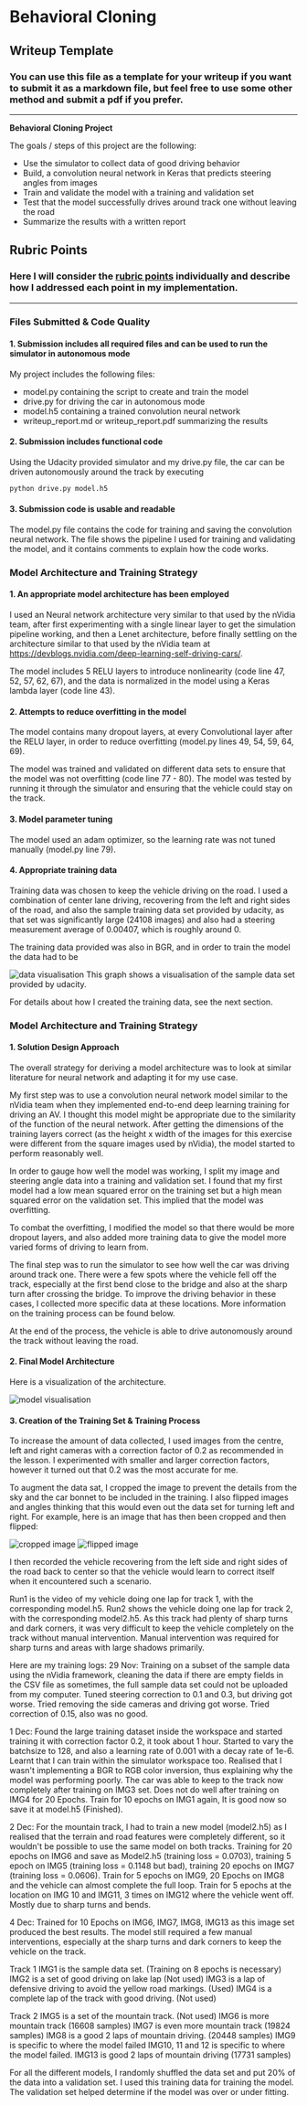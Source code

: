 # **Behavioral Cloning** 

## Writeup Template

### You can use this file as a template for your writeup if you want to submit it as a markdown file, but feel free to use some other method and submit a pdf if you prefer.

---

**Behavioral Cloning Project**

The goals / steps of this project are the following:
* Use the simulator to collect data of good driving behavior
* Build, a convolution neural network in Keras that predicts steering angles from images
* Train and validate the model with a training and validation set
* Test that the model successfully drives around track one without leaving the road
* Summarize the results with a written report


[//]: # (Image References)

[image1]: ./examples/cropped.png "cropped image"
[image2]: ./examples/data_set.png "data visualisation"
[image3]: ./examples/model_visualisation.png.png "model visualisation"
[image4]: ./examples/flipped.png "Flipped image"


## Rubric Points
### Here I will consider the [rubric points](https://review.udacity.com/#!/rubrics/432/view) individually and describe how I addressed each point in my implementation.  

---
### Files Submitted & Code Quality

#### 1. Submission includes all required files and can be used to run the simulator in autonomous mode

My project includes the following files:
* model.py containing the script to create and train the model
* drive.py for driving the car in autonomous mode
* model.h5 containing a trained convolution neural network 
* writeup_report.md or writeup_report.pdf summarizing the results

#### 2. Submission includes functional code
Using the Udacity provided simulator and my drive.py file, the car can be driven autonomously around the track by executing 
```sh
python drive.py model.h5
```

#### 3. Submission code is usable and readable

The model.py file contains the code for training and saving the convolution neural network. The file shows the pipeline I used for training and validating the model, and it contains comments to explain how the code works.

### Model Architecture and Training Strategy

#### 1. An appropriate model architecture has been employed

I used an Neural network architecture very similar to that used by the nVidia team, after first experimenting with a single linear layer to get the simulation pipeline working, and then a Lenet architecture, before finally settling on the architecture similar to that used by the nVidia team at https://devblogs.nvidia.com/deep-learning-self-driving-cars/.

The model includes 5 RELU layers to introduce nonlinearity (code line 47, 52, 57, 62, 67), and the data is normalized in the model using a Keras lambda layer (code line 43). 

#### 2. Attempts to reduce overfitting in the model

The model contains many dropout layers, at every Convolutional layer after the RELU layer, in order to reduce overfitting (model.py lines 49, 54, 59, 64, 69). 

The model was trained and validated on different data sets to ensure that the model was not overfitting (code line 77 - 80). The model was tested by running it through the simulator and ensuring that the vehicle could stay on the track.

#### 3. Model parameter tuning

The model used an adam optimizer, so the learning rate was not tuned manually (model.py line 79).

#### 4. Appropriate training data

Training data was chosen to keep the vehicle driving on the road. I used a combination of center lane driving, recovering from the left and right sides of the road, and also the sample training data set provided by udacity, as that set was significantly large (24108 images) and also had a steering measurement average of 0.00407, which is roughly around 0. 

The training data provided was also in BGR, and in order to train the model the data had to be 

![data visualisation][image2]
This graph shows a visualisation of the sample data set provided by udacity.

For details about how I created the training data, see the next section. 

### Model Architecture and Training Strategy

#### 1. Solution Design Approach

The overall strategy for deriving a model architecture was to look at similar literature for neural network and adapting it for my use case.

My first step was to use a convolution neural network model similar to the nVidia team when they implemented end-to-end deep learning training for driving an AV. I thought this model might be appropriate due to the similarity of the function of the neural network. After getting the dimensions of the training layers correct (as the height x width of the images for this exercise were different from the square images used by nVidia), the model started to perform reasonably well.

In order to gauge how well the model was working, I split my image and steering angle data into a training and validation set. I found that my first model had a low mean squared error on the training set but a high mean squared error on the validation set. This implied that the model was overfitting. 

To combat the overfitting, I modified the model so that there would be more dropout layers, and also added more training data to give the model more varied forms of driving to learn from.

The final step was to run the simulator to see how well the car was driving around track one. There were a few spots where the vehicle fell off the track, especially at the first bend close to the bridge and also at the sharp turn after crossing the bridge. To improve the driving behavior in these cases, I collected more specific data at these locations. More information on the training process can be found below.

At the end of the process, the vehicle is able to drive autonomously around the track without leaving the road.

#### 2. Final Model Architecture

Here is a visualization of the architecture.

![model visualisation][image3]

#### 3. Creation of the Training Set & Training Process

To increase the amount of data collected, I used images from the centre, left and right cameras with a correction factor of 0.2 as recommended in the lesson. I experimented with smaller and larger correction factors, however it turned out that 0.2 was the most accurate for me. 

To augment the data sat, I cropped the image to prevent the details from the sky and the car bonnet to be included in the training. I also flipped images and angles thinking that this would even out the data set for turning left and right. For example, here is an image that has then been cropped and then flipped:

![cropped image][image1]
![flipped image][image4]

I then recorded the vehicle recovering from the left side and right sides of the road back to center so that the vehicle would learn to correct itself when it encountered such a scenario. 

Run1 is the video of my vehicle doing one lap for track 1, with the corresponding model.h5. Run2 shows the vehicle doing one lap for track 2, with the corresponding model2.h5. As this track had plenty of sharp turns and dark corners, it was very difficult to keep the vehicle completely on the track without manual intervention. Manual intervention was required for sharp turns and areas with large shadows primarily.

Here are my training logs:
29 Nov: Training on a subset of the sample data using the nVidia framework, cleaning the data if there are empty fields in the CSV file as sometimes, the full sample data set could not be uploaded from my computer. Tuned steering correction to 0.1 and 0.3, but driving got worse. Tried removing the side cameras and driving got worse. Tried correction of 0.15, also was no good. 

1 Dec: Found the large training dataset inside the workspace and started training it with correction factor 0.2, it took about 1 hour. Started to vary the batchsize to 128, and also a learning rate of 0.001 with a decay rate of 1e-6. Learnt that I can train within the simulator workspace too. Realised that I wasn't implementing a BGR to RGB color inversion, thus explaining why the model was performing poorly. The car was able to keep to the track now completely after training on IMG3 set. Does not do well after training on IMG4 for 20 Epochs. Train for 10 epochs on IMG1 again, It is good now so save it at model.h5 (Finished). 

2 Dec: For the mountain track, I had to train a new model (model2.h5) as I realised that the terrain and road features were completely different, so it wouldn't be possible to use the same model on both tracks. Training for 20 epochs on IMG6 and save as Model2.h5 (training loss = 0.0703), training 5 epoch on IMG5 (training loss = 0.1148 but bad), training 20 epochs on IMG7 (training loss = 0.0606). Train for 5 epochs on IMG9, 20 Epochs on IMG8 and the vehicle can almost complete the full loop. Train for 5 epochs at the location on IMG 10 and IMG11, 3 times on IMG12 where the vehicle went off. Mostly due to sharp turns and bends.

4 Dec: Trained for 10 Epochs on IMG6, IMG7, IMG8, IMG13 as this image set produced the best results. The model still required a few manual interventions, especially at the sharp turns and dark corners to keep the vehicle on the track.

Track 1
IMG1 is the sample data set. (Training on 8 epochs is necessary)
IMG2 is a set of good driving on lake lap (Not used)
IMG3 is a lap of defensive driving to avoid the yellow road markings. (Used)
IMG4 is a complete lap of the track with good driving. (Not used)

Track 2
IMG5 is a set of the mountain track. (Not used)
IMG6 is more mountain track (16608 samples)
IMG7 is even more mountain track (19824 samples)
IMG8 is a good 2 laps of mountain driving. (20448 samples)
IMG9 is specific to where the model failed
IMG10, 11 and 12 is specific to where the model failed.
IMG13 is good 2 laps of mountain driving (17731 samples)

For all the different models, I randomly shuffled the data set and put 20% of the data into a validation set. I used this training data for training the model. The validation set helped determine if the model was over or under fitting. 
